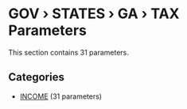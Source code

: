 # GOV › STATES › GA › TAX Parameters

This section contains 31 parameters.

## Categories

- [INCOME](income/index.md) (31 parameters)
